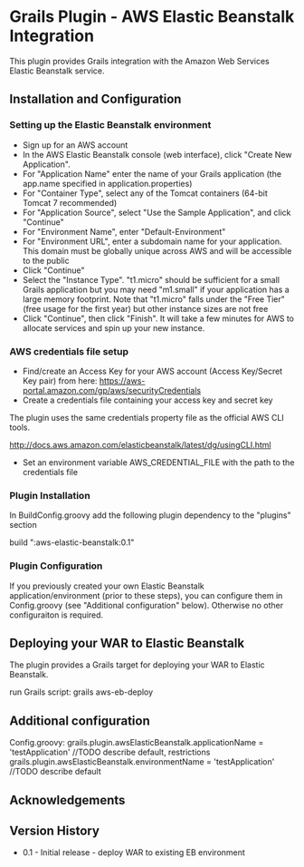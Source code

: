 # Grails Plugin - AWS Elastic Beanstalk Integration

This plugin provides Grails integration with the Amazon Web Services Elastic Beanstalk service.


## Installation and Configuration

### Setting up the Elastic Beanstalk environment
- Sign up for an AWS account
- In the AWS Elastic Beanstalk console (web interface), click "Create New Application".
- For "Application Name" enter the name of your Grails application (the app.name specified in application.properties)
- For "Container Type", select any of the Tomcat containers (64-bit Tomcat 7 recommended)
- For "Application Source", select "Use the Sample Application", and click "Continue"
- For "Environment Name", enter "Default-Environment"
- For "Environment URL", enter a subdomain name for your application. This domain must be globally unique across AWS and will be accessible to the public
- Click "Continue"
- Select the "Instance Type". "t1.micro" should be sufficient for a small Grails application but you may need "m1.small" if your application has a large memory footprint. Note that "t1.micro" falls under the "Free Tier" (free usage for the first year) but other instance sizes are not free
- Click "Continue", then click "Finish". It will take a few minutes for AWS to allocate services and spin up your new instance.

### AWS credentials file setup

- Find/create an Access Key for your AWS account (Access Key/Secret Key pair) from here: https://aws-portal.amazon.com/gp/aws/securityCredentials
- Create a credentials file containing your access key and secret key

The plugin uses the same credentials property file as the official AWS CLI tools.

http://docs.aws.amazon.com/elasticbeanstalk/latest/dg/usingCLI.html

- Set an environment variable AWS_CREDENTIAL_FILE with the path to the credentials file

### Plugin Installation

In BuildConfig.groovy add the following plugin dependency to the "plugins" section

build ":aws-elastic-beanstalk:0.1"

### Plugin Configuration

If you previously created your own Elastic Beanstalk application/environment (prior to these steps), you can configure them in Config.groovy (see "Additional configuration" below). Otherwise no other configuraiton is required.

## Deploying your WAR to Elastic Beanstalk

The plugin provides a Grails target for deploying your WAR to Elastic Beanstalk.

run Grails script:
grails aws-eb-deploy

## Additional configuration

Config.groovy:
grails.plugin.awsElasticBeanstalk.applicationName = 'testApplication' //TODO describe default, restrictions
grails.plugin.awsElasticBeanstalk.environmentName = 'testApplication' //TODO describe default

## Acknowledgements

## Version History
* 0.1 - Initial release - deploy WAR to existing EB environment